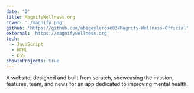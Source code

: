 ```yaml
---
date: '2'
title: MagnifyWellness.org
cover: './magnify.png'
github: 'https://github.com/abigaylerose03/Magnify-Wellness-Official'
external: 'https://magnifywellness.org'
tech:
  - JavaScript
  - HTML
  - CSS
showInProjects: true
---
```


A website, designed and built from scratch, showcasing the mission, features, team, and news for an app dedicated to improving mental health.
